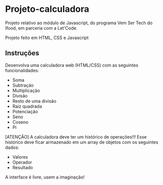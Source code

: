 # Projeto-calculadora

Projeto relativo ao módulo de Javascript, do programa Vem Ser Tech do Ifood, em parceria com a Let'Code. 

Projeto feito em HTML, CSS e Javascript

## Instruções 

Desenvolva uma calculadora web (HTML/CSS) com as seguintes funcionalidades:

* Soma
* Subtração
* Multiplicação
* Divisão
* Resto de uma divisão
* Raiz quadrada
* Potenciação
* Seno
* Coseno
* Pi

[ATENÇÃO] A calculadora deve ter um histórico de operações!!!
Esse histórico deve ficar armazenado em um array de objetos com os seguintes dados:
* Valores
* Operador
* Resultado

A interface é livre, usem a imaginação!

